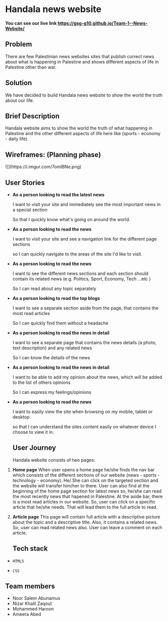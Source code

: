 
<h1>Handala news website</h1>

**You can see our live link https://gsg-g10.github.io/Team-1--News-Website/**

<h2>Problem</h2>

There are few Palestinian news websites sites that publish correct news about what is happening in Palestine and shows different aspects of life in Palestine other than war. 

<h2>Solution</h2>

We have decided to build Handala news website to show the world the truth about our life.

<h2>Brief Description</h2>

Handala website aims to show the world the truth of what happening in Palestine and the other different aspects of life here like (sports - economy - daily life). 

<h2>Wireframes: (Planning phase)</h2> 
![](https://i.imgur.com/7omlBNe.png)


<h2>User Stories</h2>

* **As a person looking to read the latest news**

    I want to visit your site and immediately see the most important news in a special section

    So that I quickly know what's going on around the world.

* **As a person looking to read the news**

    I want to visit your site and see a navigation link for the different page sections

    so I can quickly navigate to the areas of the site I'd like to visit.

* **As a person looking to read the news**

    I want to see the different news sections and each section should contain its related news (e.g. Politics, Sport, Economy, Tech ...etc )

   So I can read about any topic separately

* **As a person looking to read the top blogs**

    I want to see a separate section aside from the page, that contains the most read articles
 
   So I can quickly find them without a headache

* **As a person looking to read the news in detail**

   I want to see a separate page that contains the news details (a photo, text description) and any related news

   So I can know the details of the news

* **As a person looking to read the news in detail**

   I want to be able to add my opinion about the news, which will be added to the list of others opinions

   So I can express my feelings/opinions

* **As a person looking to read the news**

   I want to easily view the site when browsing on my mobile, tablet or desktop

  so that I can understand the sites content easily on whatever device I choose to view it in.
  
  <h2>User Journey</h2>
  
  Handala website consists of two pages:
  
1.   **Home page**
     When user opens a home page he/she finds the nav bar which consists of the different sections of our website (news - sports - technology - economy).
     He/ She can click on the targeted section and the website will transfer him/her to there.
     User can also find at the beginning of the home page section for latest news so, he/she can read the most recently news that hapened in Palestine.
     At the aside bar, there is a most read articles in our website.
     So, user can click on a specific article that he/she needs. That will lead them to the full article to read.
2. **Article page**
    This page will contain full article with a descriptive picture about the topic and a descriptive title.
    Also, it contains a related news. So, user can read related news also.
    User can leave a comment on each article.
    
    <h2>Tech stack</h2>
*     HTML5
*     CSS
      
      
<h2>
Team members
</h2>

* Noor Salem Abunamus
* Nizar Khalil Zaqout
* Mohammed Haroon
* Ameera Abed
